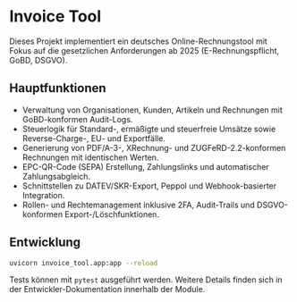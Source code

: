 # Invoice Tool

Dieses Projekt implementiert ein deutsches Online-Rechnungstool mit Fokus auf die gesetzlichen Anforderungen ab 2025 (E-Rechnungspflicht, GoBD, DSGVO).

## Hauptfunktionen

- Verwaltung von Organisationen, Kunden, Artikeln und Rechnungen mit GoBD-konformen Audit-Logs.
- Steuerlogik für Standard-, ermäßigte und steuerfreie Umsätze sowie Reverse-Charge-, EU- und Exportfälle.
- Generierung von PDF/A-3-, XRechnung- und ZUGFeRD-2.2-konformen Rechnungen mit identischen Werten.
- EPC-QR-Code (SEPA) Erstellung, Zahlungslinks und automatischer Zahlungsabgleich.
- Schnittstellen zu DATEV/SKR-Export, Peppol und Webhook-basierter Integration.
- Rollen- und Rechtemanagement inklusive 2FA, Audit-Trails und DSGVO-konformen Export-/Löschfunktionen.

## Entwicklung

```bash
uvicorn invoice_tool.app:app --reload
```

Tests können mit `pytest` ausgeführt werden. Weitere Details finden sich in der Entwickler-Dokumentation innerhalb der Module.
